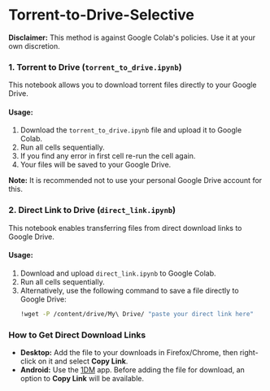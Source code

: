 # Torrent-to-Drive-Selective  

**Disclaimer:** This method is against Google Colab's policies. Use it at your own discretion.  

### 1. Torrent to Drive (`torrent_to_drive.ipynb`)  
This notebook allows you to download torrent files directly to your Google Drive.  

#### Usage:  
1. Download the `torrent_to_drive.ipynb` file and upload it to Google Colab.  
2. Run all cells sequentially.
3. If you find any error in first cell re-run the cell again. 
4. Your files will be saved to your Google Drive.  

**Note:** It is recommended not to use your personal Google Drive account for this.  

### 2. Direct Link to Drive (`direct_link.ipynb`)  
This notebook enables transferring files from direct download links to Google Drive.  

#### Usage:  
1. Download and upload `direct_link.ipynb` to Google Colab.  
2. Run all cells sequentially.  
3. Alternatively, use the following command to save a file directly to Google Drive:  
   ```bash
   !wget -P /content/drive/My\ Drive/ "paste your direct link here"

### How to Get Direct Download Links  
- **Desktop:** Add the file to your downloads in Firefox/Chrome, then right-click on it and select **Copy Link**.  
- **Android:** Use the [1DM](https://play.google.com/store/apps/details?id=idm.internet.download.manager) app. Before adding the file for download, an option to **Copy Link** will be available.  
